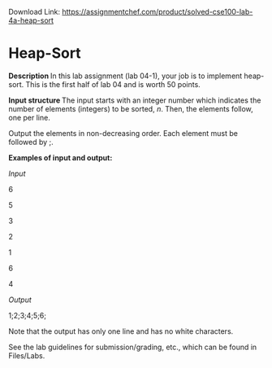 Download Link: https://assignmentchef.com/product/solved-cse100-lab-4a-heap-sort
<br>
<h1>Heap-Sort</h1>

<strong>Description </strong>In this lab assignment (lab 04-1), your job is to implement heap-sort. This is the first half of lab 04 and is worth 50 points.

<strong>Input structure </strong>The input starts with an integer number which indicates the number of elements (integers) to be sorted, <em>n</em>. Then, the elements follow, one per line.

Output the elements in non-decreasing order. Each element must be followed by ;.

<strong>Examples of input and output:</strong>

<em>Input</em>

6

5

3

2

1

6

4

<em>Output</em>

1;2;3;4;5;6;

Note that the output has only one line and has no white characters.

See the lab guidelines for submission/grading, etc., which can be found in Files/Labs.